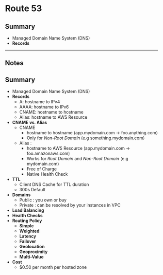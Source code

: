 # Route 53
## Summary
- Managed Domain Name System (DNS)
- **Records**


---
## Notes
## Summary
- Managed Domain Name System (DNS)
- **Records**
  - A: hostname to IPv4
  - AAAA: hostname to IPv6
  - CNAME: hostname to hostname
  - Alias: hostname to AWS Resource
- **CNAME vs. Alias**
  - CNAME
    - hostname to hostname (app.mydomain.com -> foo.anything.com)
    - Only for *Non-Root Domain* (e.g something.mydomain.com)
  - Alias : 
    - hostname to AWS Resource (app.mydomain.com -> foo.amazonaws.com)
    - Works for *Root Domain* and *Non-Root Domain* (e.g mydomain.com)
    - Free of Charge
    - Native Health Check
- **TTL**
  - Client DNS Cache for TTL duration
  - 300s Default
- **Domains**
  - Public : you own or buy
  - Private : can be resolved by your instances in VPC
- **Load Balancing**
- **Health Checks**
- **Routing Policy**
  - **Simple**
  - **Weighted**
  - **Latency**
  - **Failover**
  - **Geolocation**
  - **Geoproximity**
  - **Multi-Value**
- **Cost**
  - $0.50 per month per hosted zone
